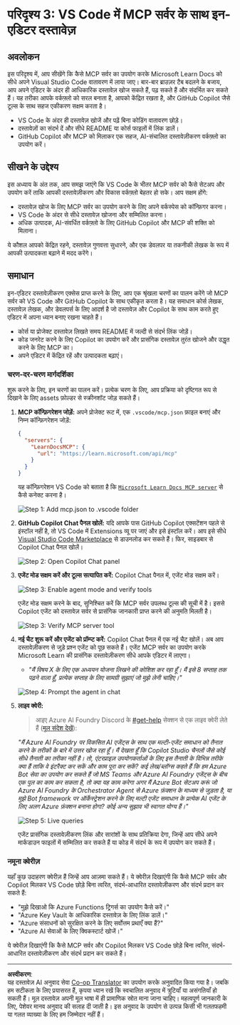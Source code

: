<!--
CO_OP_TRANSLATOR_METADATA:
{
  "original_hash": "db532b1ec386c9ce38c791653dc3c881",
  "translation_date": "2025-06-21T14:37:05+00:00",
  "source_file": "09-CaseStudy/docs-mcp/solution/scenario3/README.md",
  "language_code": "hi"
}
-->
# परिदृश्य 3: VS Code में MCP सर्वर के साथ इन-एडिटर दस्तावेज़

## अवलोकन

इस परिदृश्य में, आप सीखेंगे कि कैसे MCP सर्वर का उपयोग करके Microsoft Learn Docs को सीधे अपने Visual Studio Code वातावरण में लाया जाए। बार-बार ब्राउज़र टैब बदलने के बजाय, आप अपने एडिटर के अंदर ही आधिकारिक दस्तावेज़ खोज सकते हैं, पढ़ सकते हैं और संदर्भित कर सकते हैं। यह तरीका आपके वर्कफ़्लो को सरल बनाता है, आपको केंद्रित रखता है, और GitHub Copilot जैसे टूल्स के साथ सहज एकीकरण सक्षम करता है।

- VS Code के अंदर ही दस्तावेज़ खोजें और पढ़ें बिना कोडिंग वातावरण छोड़े।
- दस्तावेज़ों का संदर्भ दें और सीधे README या कोर्स फाइलों में लिंक डालें।
- GitHub Copilot और MCP को मिलाकर एक सहज, AI-संचालित दस्तावेज़ीकरण वर्कफ़्लो का उपयोग करें।

## सीखने के उद्देश्य

इस अध्याय के अंत तक, आप समझ जाएंगे कि VS Code के भीतर MCP सर्वर को कैसे सेटअप और उपयोग करें ताकि आपकी दस्तावेज़ीकरण और विकास वर्कफ़्लो बेहतर हो सके। आप सक्षम होंगे:

- दस्तावेज़ खोज के लिए MCP सर्वर का उपयोग करने के लिए अपने वर्कस्पेस को कॉन्फ़िगर करना।
- VS Code के अंदर से सीधे दस्तावेज़ खोजना और सम्मिलित करना।
- अधिक उत्पादक, AI-संवर्धित वर्कफ़्लो के लिए GitHub Copilot और MCP की शक्ति को मिलाना।

ये कौशल आपको केंद्रित रहने, दस्तावेज़ गुणवत्ता सुधारने, और एक डेवलपर या तकनीकी लेखक के रूप में आपकी उत्पादकता बढ़ाने में मदद करेंगे।

## समाधान

इन-एडिटर दस्तावेज़ीकरण एक्सेस प्राप्त करने के लिए, आप एक श्रृंखला चरणों का पालन करेंगे जो MCP सर्वर को VS Code और GitHub Copilot के साथ एकीकृत करता है। यह समाधान कोर्स लेखक, दस्तावेज़ लेखक, और डेवलपर्स के लिए आदर्श है जो दस्तावेज़ और Copilot के साथ काम करते हुए एडिटर में अपना ध्यान बनाए रखना चाहते हैं।

- कोर्स या प्रोजेक्ट दस्तावेज़ लिखते समय README में जल्दी से संदर्भ लिंक जोड़ें।
- कोड जनरेट करने के लिए Copilot का उपयोग करें और प्रासंगिक दस्तावेज़ तुरंत खोजने और उद्धृत करने के लिए MCP का।
- अपने एडिटर में केंद्रित रहें और उत्पादकता बढ़ाएं।

### चरण-दर-चरण मार्गदर्शिका

शुरू करने के लिए, इन चरणों का पालन करें। प्रत्येक चरण के लिए, आप प्रक्रिया को दृष्टिगत रूप से दिखाने के लिए assets फ़ोल्डर से स्क्रीनशॉट जोड़ सकते हैं।

1. **MCP कॉन्फ़िगरेशन जोड़ें:**
   अपने प्रोजेक्ट रूट में, एक `.vscode/mcp.json` फ़ाइल बनाएं और निम्न कॉन्फ़िगरेशन जोड़ें:
   ```json
   {
     "servers": {
       "LearnDocsMCP": {
         "url": "https://learn.microsoft.com/api/mcp"
       }
     }
   }
   ```
   यह कॉन्फ़िगरेशन VS Code को बताता है कि [`Microsoft Learn Docs MCP server`](https://github.com/MicrosoftDocs/mcp) से कैसे कनेक्ट करना है।
   
   ![Step 1: Add mcp.json to .vscode folder](../../../../../../translated_images/step1-mcp-json.c06a007fccc3edfaf0598a31903c9ec71476d9fd3ae6c1b2b4321fd38688ca4b.hi.png)
    
2. **GitHub Copilot Chat पैनल खोलें:**
   यदि आपके पास GitHub Copilot एक्सटेंशन पहले से इंस्टॉल नहीं है, तो VS Code में Extensions व्यू पर जाएं और इसे इंस्टॉल करें। आप इसे सीधे [Visual Studio Code Marketplace](https://marketplace.visualstudio.com/items?itemName=GitHub.copilot-chat) से डाउनलोड कर सकते हैं। फिर, साइडबार से Copilot Chat पैनल खोलें।

   ![Step 2: Open Copilot Chat panel](../../../../../../translated_images/step2-copilot-panel.f1cc86e9b9b8cd1a85e4df4923de8bafee4830541ab255e3c90c09777fed97db.hi.png)

3. **एजेंट मोड सक्षम करें और टूल्स सत्यापित करें:**
   Copilot Chat पैनल में, एजेंट मोड सक्षम करें।

   ![Step 3: Enable agent mode and verify tools](../../../../../../translated_images/step3-agent-mode.cdc32520fd7dd1d149c3f5226763c1d85a06d3c041d4cc983447625bdbeff4d4.hi.png)

   एजेंट मोड सक्षम करने के बाद, सुनिश्चित करें कि MCP सर्वर उपलब्ध टूल्स की सूची में है। इससे Copilot एजेंट को दस्तावेज़ सर्वर से प्रासंगिक जानकारी प्राप्त करने की अनुमति मिलती है।
   
   ![Step 3: Verify MCP server tool](../../../../../../translated_images/step3-verify-mcp-tool.76096a6329cbfecd42888780f322370a0d8c8fa003ed3eeb7ccd23f0fc50c1ad.hi.png)
4. **नई चैट शुरू करें और एजेंट को प्रॉम्प्ट करें:**
   Copilot Chat पैनल में एक नई चैट खोलें। अब आप दस्तावेज़ीकरण से जुड़े प्रश्न एजेंट को पूछ सकते हैं। एजेंट MCP सर्वर का उपयोग करके Microsoft Learn की प्रासंगिक दस्तावेज़ीकरण सीधे आपके एडिटर में लाएगा।

   - *"मैं विषय X के लिए एक अध्ययन योजना लिखने की कोशिश कर रहा हूँ। मैं इसे 8 सप्ताह तक पढ़ने वाला हूँ, प्रत्येक सप्ताह के लिए सामग्री सुझाएं जो मुझे लेनी चाहिए।"*

   ![Step 4: Prompt the agent in chat](../../../../../../translated_images/step4-prompt-chat.12187bb001605efc5077992b621f0fcd1df12023c5dce0464f8eb8f3d595218f.hi.png)

5. **लाइव क्वेरी:**

   > आइए Azure AI Foundry Discord के [#get-help](https://discord.gg/D6cRhjHWSC) सेक्शन से एक लाइव क्वेरी लेते हैं ([मूल संदेश देखें](https://discord.com/channels/1113626258182504448/1385498306720829572)):
   
   *"मैं Azure AI Foundry पर विकसित AI एजेंट्स के साथ एक मल्टी-एजेंट समाधान को तैनात करने के तरीकों के बारे में उत्तर खोज रहा हूँ। मैं देखता हूँ कि Copilot Studio चैनलों जैसे कोई सीधे तैनाती का तरीका नहीं है। तो, एंटरप्राइज़ उपयोगकर्ताओं के लिए इस तैनाती के विभिन्न तरीके क्या हैं ताकि वे इंटरैक्ट कर सकें और काम पूरा कर सकें?
कई लेख/ब्लॉग्स कहते हैं कि हम Azure Bot सेवा का उपयोग कर सकते हैं जो MS Teams और Azure AI Foundry एजेंट्स के बीच एक पुल का काम कर सकता है, तो क्या यह काम करेगा अगर मैं Azure Bot सेटअप करूं जो Azure AI Foundry के Orchestrator Agent से Azure फ़ंक्शन के माध्यम से जुड़ता है, या मुझे Bot framework पर ऑर्केस्ट्रेशन करने के लिए मल्टी एजेंट समाधान के प्रत्येक AI एजेंट के लिए अलग Azure फ़ंक्शन बनाना होगा? कोई अन्य सुझाव भी स्वागत योग्य हैं।"*

   ![Step 5: Live queries](../../../../../../translated_images/step5-live-queries.49db3e4a50bea27327e3cb18c24d263b7d134930d78e7392f9515a1c00264a7f.hi.png)

   एजेंट प्रासंगिक दस्तावेज़ीकरण लिंक और सारांशों के साथ प्रतिक्रिया देगा, जिन्हें आप सीधे अपने मार्कडाउन फाइलों में सम्मिलित कर सकते हैं या कोड में संदर्भ के रूप में उपयोग कर सकते हैं।
   
### नमूना क्वेरीज़

यहाँ कुछ उदाहरण क्वेरीज़ हैं जिन्हें आप आज़मा सकते हैं। ये क्वेरीज़ दिखाएंगी कि कैसे MCP सर्वर और Copilot मिलकर VS Code छोड़े बिना त्वरित, संदर्भ-आधारित दस्तावेज़ीकरण और संदर्भ प्रदान कर सकते हैं:

- "मुझे दिखाओ कि Azure Functions ट्रिगर्स का उपयोग कैसे करें।"
- "Azure Key Vault के आधिकारिक दस्तावेज़ के लिए लिंक डालें।"
- "Azure संसाधनों को सुरक्षित करने के लिए सर्वोत्तम प्रथाएँ क्या हैं?"
- "Azure AI सेवाओं के लिए क्विकस्टार्ट खोजें।"

ये क्वेरीज़ दिखाएंगी कि कैसे MCP सर्वर और Copilot मिलकर VS Code छोड़े बिना त्वरित, संदर्भ-आधारित दस्तावेज़ीकरण और संदर्भ प्रदान कर सकते हैं।

---

**अस्वीकरण**:  
यह दस्तावेज़ AI अनुवाद सेवा [Co-op Translator](https://github.com/Azure/co-op-translator) का उपयोग करके अनुवादित किया गया है। जबकि हम सटीकता के लिए प्रयासरत हैं, कृपया ध्यान रखें कि स्वचालित अनुवाद में त्रुटियाँ या असंगतियाँ हो सकती हैं। मूल दस्तावेज़ अपनी मूल भाषा में ही प्रामाणिक स्रोत माना जाना चाहिए। महत्वपूर्ण जानकारी के लिए, पेशेवर मानव अनुवाद की सलाह दी जाती है। इस अनुवाद के उपयोग से उत्पन्न किसी भी गलतफहमी या गलत व्याख्या के लिए हम जिम्मेदार नहीं हैं।